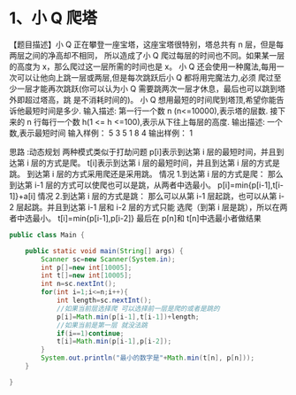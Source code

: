 # 1、小 Q 爬塔 

【题目描述】小 Q 正在攀登一座宝塔，这座宝塔很特别，塔总共有 n 层，但是每两层之间的净高却不相同，
所以造成了小 Q 爬过每层的时间也不同。如果某一层的高度为 x，那么爬过这一层所需的时间也是 x。 
小 Q 还会使用一种魔法,每用一次可以让他向上跳一层或两层,但是每次跳跃后小 Q 都将用完魔法力,必须
爬过至少一层才能再次跳跃(你可以认为小 Q 需要跳两次一层才休息，最后也可以跳到塔外即超过塔高，跳
是不消耗时间的)。 
小 Q 想用最短的时间爬到塔顶,希望你能告诉他最短时间是多少. 
输入描述: 
第一行一个数 n (n<=10000),表示塔的层数. 
接下来的 n 行每行一个数 h(1 <= h <=100),表示从下往上每层的高度. 
输出描述: 
一个数,表示最短时间 
输入样例： 
5 
3 
5 
1 
8 
4 
输出样例： 1



思路 :动态规划 两种模式类似于打劫问题
p[i]表示到达第 i 层的最短时间，并且到达第 i 层的方式是爬。 
t[i]表示到达第 i 层的最短时间，并且到达第 i 层的方式是跳。 
到达第 i 层的方式采用爬还是采用跳。 
      情况 1.到达第 i 层的方式是爬： 
           那么到达第 i-1 层的方式可以使爬也可以是跳，从两者中选最小。 
            p[i]=min{p[i-1],t[i-1]}+a[i] 
      情况 2.到达第 i 层的方式是跳： 
            那么可以从第 i-1 层起跳，也可以从第 i-2 层起跳。并且到达第 i-1 层和 i-2 层的方式只能
选爬（到第 i 层是跳），所以在两者中选最小。 
            t[i]=min{p[i-1],p[i-2]} 
最后在 p[n]和 t[n]中选最小者做结果 

```java
public class Main {

    public static void main(String[] args) {
        Scanner sc=new Scanner(System.in);
        int p[]=new int[10005];
        int t[]=new int[10005];
        int n=sc.nextInt();
        for(int i=1;i<=n;i++){
            int length=sc.nextInt();
            //如果当前层选择爬 可以选择前一层是爬的或者是跳的
            p[i]=Math.min(p[i-1],t[i-1])+length;
            //如果当前是第一层 就没法跳
            if(i==1)continue;
            t[i]=Math.min(p[i-1],p[i-2]);
        }
        System.out.println("最小的数字是"+Math.min(t[n], p[n]));
    }

}
```

